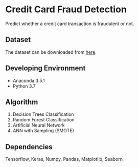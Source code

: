 # Credit Card Fraud Detection
Predict whether a credit card transaction is fraudulent or not.

## Dataset
The dataset can be downloaded from [here](https://drive.google.com/open?id=1HtmJjUU1S2X9Or8aPCCK9O5EefRna3cq).

## Developing Environment
* Anaconda 3.5.1
* Python 3.7

## Algorithm
1. Decision Trees Classification
2. Random Forest Classification
3. Artificial Neural Network
4. ANN with Sampling (SMOTE)

## Dependencies
Tensorflow, Keras, Numpy, Pandas, Matplotlib, Seaborn
